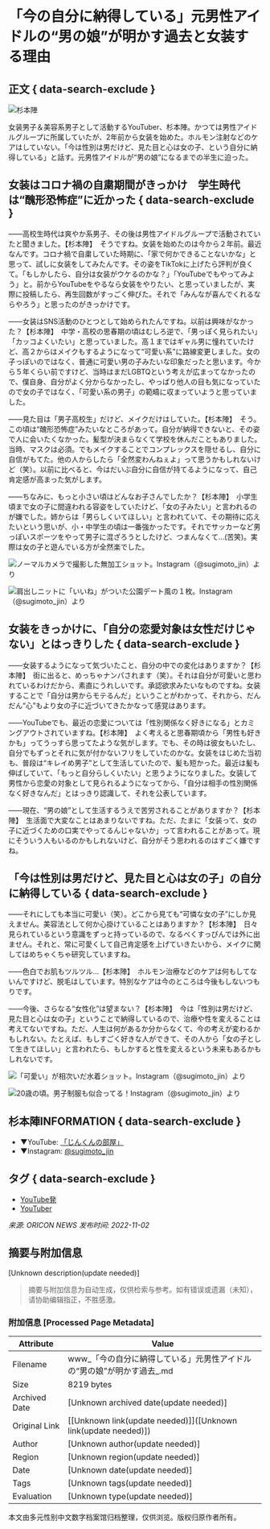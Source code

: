 # 「今の自分に納得している」元男性アイドルの“男の娘”が明かす過去と女装する理由

## 正文 { data-search-exclude }


![杉本陣](https://contents.oricon.co.jp/special/img/60000/60932/detail/img660/1667360049436.jpg)

女装男子＆美容系男子として活動するYouTuber、杉本陣。かつては男性アイドルグループに所属していたが、2年前から女装を始めた。ホルモン注射などのケアはしていない。「今は性別は男だけど、見た目と心は女の子、という自分に納得している」と話す。元男性アイドルが“男の娘”になるまでの半生に迫った。

## 女装はコロナ禍の自粛期間がきっかけ　学生時代は“醜形恐怖症”に近かった { data-search-exclude }

――高校生時代は爽やか系男子、その後は男性アイドルグループで活動されていたと聞きました。【杉本陣】　そうですね。女装を始めたのは今から２年前。最近なんです。コロナ禍で自粛していた時期に、「家で何かできることないかな」と思って、試しに女装をしてみたんです。その姿をTikTokに上げたら評判が良くて。「もしかしたら、自分は女装がウケるのかな？」「YouTubeでもやってみよう」と。前からYouTubeをやるなら女装をやりたい、と思っていましたが、実際に投稿したら、再生回数がすっごく伸びた。それで「みんなが喜んでくれるならやろう」と思ったのがきっかけです。

――女装はSNS活動のひとつとして始められたんですね。以前は興味がなかった？【杉本陣】　中学・高校の思春期の頃はむしろ逆で、「男っぽく見られたい」「カッコよくいたい」と思っていました。高１まではギャル男に憧れていたけど、高２からはメイクもするようになって“可愛い系”に路線変更しました。女の子っぽいのではなく、普通に可愛い男の子みたいな印象だったと思います。今から５年くらい前ですけど、当時はまだLGBTQという考えが広まってなかったので、僕自身、自分がよく分からなかったし、やっぱり他人の目も気になっていたので女の子ではなく、「可愛い系の男子」の範疇に収まっていようと思っていました。

――見た目は「男子高校生」だけど、メイクだけはしていた。【杉本陣】　そう。この頃は“醜形恐怖症”みたいなところがあって。自分が納得できないと、その姿で人に会いたくなかった。髪型が決まらなくて学校を休んだこともありました。当時、マスクは必須。でもメイクすることでコンプレックスを隠せるし、自分に自信がもてた。他の人からしたら「全然変わんねぇよ」って思うかもしれないけど（笑）。以前に比べると、今はだいぶ自分に自信が持てるようになって、自己肯定感が高まった気がします。

――ちなみに、もっと小さい頃はどんなお子さんでしたか？【杉本陣】　小学生頃まで女の子に間違われる容姿をしていたけど、「女の子みたい」と言われるのが嫌でした。姉からは「男らしくいてほしい」と言われていて、その期待に応えたいという思いが、小・中学生の頃は一番強かったです。それでサッカーなど男っぽいスポーツをやって男子に混ざろうとしたけど、つまんなくて…(苦笑)。実際は女の子と遊んでいる方が全然楽でした。

![ノーマルカメラで撮影した無加工ショット。Instagram（@sugimoto_jin）より](https://contents.oricon.co.jp/special/img/60000/60932/detail/img320/1667359821721.jpg)

![肩出しニットに「いいね」がついた公園デート風の１枚。Instagram（@sugimoto_jin）より](https://contents.oricon.co.jp/special/img/60000/60932/detail/img320/1667359812623.jpg)

## 女装をきっかけに、「自分の恋愛対象は女性だけじゃない」とはっきりした { data-search-exclude }

――女装するようになって気づいたこと、自分の中での変化はありますか？【杉本陣】　街に出ると、めっちゃナンパされます（笑）。それは自分が可愛いと思われているわけだから、素直にうれしいです。承認欲求みたいなものですね。女装することで「自分は男からモテるんだ」ということがわかって、それから、だんだん“心”もより女の子に近づいてきたかなって感覚はあります。

――YouTubeでも、最近の恋愛については「性別関係なく好きになる」とカミングアウトされていますね。【杉本陣】　よく考えると思春期頃から「男性も好きかも」ってうっすら思ってたような気がします。でも、その時は彼女もいたし、自分でもずっとそれに気が付かないフリをしていたのかな。女装をはじめた当初も、普段は“キレイめ男子”として生活していたので、髪も短かった。最近は髪も伸ばしていて、「もっと自分らしくいたい」と思うようになりました。女装して男性から恋愛の対象として見られるようになってから、「自分は相手の性別関係なく好きなんだ」とはっきり認識して、それを公表しています。

――現在、“男の娘”として生活するうえで苦労されることがありますか？【杉本陣】　生活面で大変なことはあまりないですね。ただ、たまに「女装って、女の子に近づくための口実でやってるんじゃないか」って言われることがあって。現にそういう人もいるのかもしれないけど、自分がそう思われるのはすごく嫌ですね。

## 「今は性別は男だけど、見た目と心は女の子」の自分に納得している { data-search-exclude }

――それにしても本当に可愛い（笑）。どこから見ても“可憐な女の子”にしか見えません。美容法として何か心掛けていることはありますか？【杉本陣】　日々見られているという意識をずっと持っているので、なるべくすっぴんでは外に出ません。それと、常に可愛くして自己肯定感を上げていきたいから、メイクに関してはめちゃくちゃ研究していますね。

――色白でお肌もツルツル…【杉本陣】　ホルモン治療などのケアは何もしてないんですけど、脱毛はしています。特別なケアは今のところは今後もしないつもりです。

――今後、さらなる“女性化”は望まない？【杉本陣】　今は「性別は男だけど、見た目と心は女の子」ということで納得しているので、治療や性を変えることは考えてないですね。ただ、人生は何があるか分からなくて、今の考えが変わるかもしれない。たとえば、もしすごく好きな人ができて、その人から「女の子として生きてほしい」と言われたら、もしかすると性を変えるという未来もあるかもしれないです。

![「可愛い」が相次いだ水着ショット。Instagram（@sugimoto_jin）より](https://contents.oricon.co.jp/special/img/60000/60932/detail/img320/1667359784376.jpg)

![20歳の頃。男子制服も似合ってる！Instagram（@sugimoto_jin）より](https://contents.oricon.co.jp/special/img/60000/60932/detail/img320/1667359796585.jpg)

## 杉本陣INFORMATION { data-search-exclude }
- ▼YouTube: [「じんくんの部屋」](https://www.youtube.com/channel/UCAQph0bsoeStucBhGCEcrXw)
- ▼Instagram: [@sugimoto_jin](https://www.instagram.com/sugimoto_jin/)

## タグ { data-search-exclude }
- [YouTube発](https://www.oricon.co.jp/special/tag/id/YouTube/)
- [YouTuber](https://www.oricon.co.jp/special/tag/id/YouTuber/) 

*来源: ORICON NEWS*
*发布时间: 2022-11-02*
<!-- tcd_original_link https://www.oricon.co.jp/special/60932/ -->


## 摘要与附加信息

<!-- tcd_abstract -->
[Unknown description(update needed)]
<!-- tcd_abstract_end -->

> 摘要与附加信息为自动生成，仅供检索与参考。如有错误或遗漏（未知），请协助编辑指正，不胜感激。

### 附加信息 [Processed Page Metadata]

| Attribute       | Value                                  |
|-----------------|----------------------------------------|
| Filename        | www_「今の自分に納得している」元男性アイドルの“男の娘”が明かす過去_.md                             |
| Size            | 8219 bytes                           |
| Archived Date   | [Unknown archived date(update needed)]                             |
| Original Link   | [[Unknown link(update needed)]]([Unknown link(update needed)])                       |
| Author          | [Unknown author(update needed)]                               |
| Region          | [Unknown region(update needed)]                               |
| Date            | [Unknown date(update needed)]                                 |
| Tags            | [Unknown tags(update needed)]                                 |
| Evaluation            | [Unknown type(update needed)]                                 |
<!-- tcd_table_end -->

本文由多元性别中文数字档案馆归档整理，仅供浏览。版权归原作者所有。
